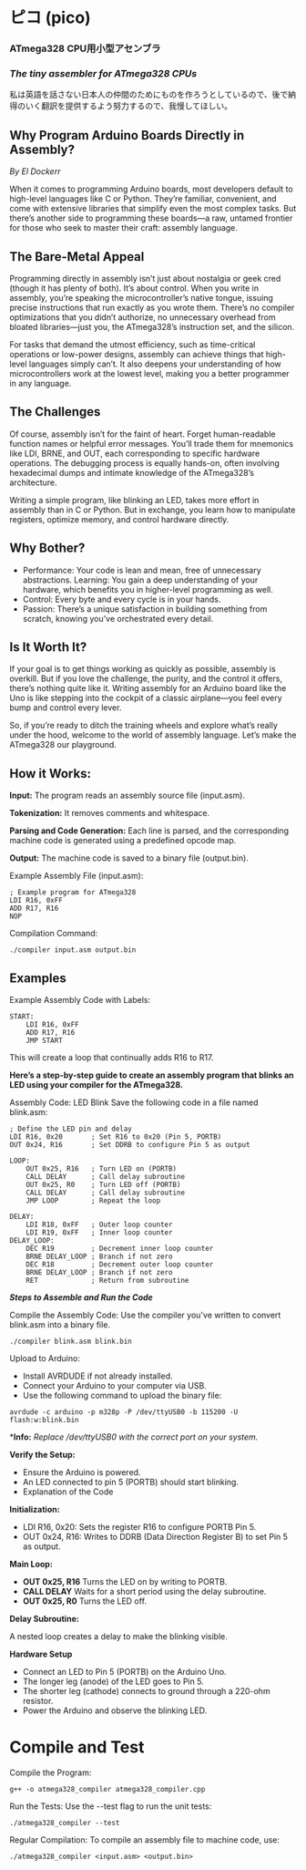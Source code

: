 # ピコ (pico)
### ATmega328 CPU用小型アセンブラ 
### *The tiny assembler for ATmega328 CPUs*

私は英語を話さない日本人の仲間のためにものを作ろうとしているので、後で納得のいく翻訳を提供するよう努力するので、我慢してほしい。

## Why Program Arduino Boards Directly in Assembly?
*By El Dockerr*

When it comes to programming Arduino boards, most developers default to high-level languages like C or Python. They’re familiar, convenient, and come with extensive libraries that simplify even the most complex tasks. But there’s another side to programming these boards—a raw, untamed frontier for those who seek to master their craft: assembly language.

## The Bare-Metal Appeal
Programming directly in assembly isn’t just about nostalgia or geek cred (though it has plenty of both). It’s about control. When you write in assembly, you’re speaking the microcontroller’s native tongue, issuing precise instructions that run exactly as you wrote them. There’s no compiler optimizations that you didn’t authorize, no unnecessary overhead from bloated libraries—just you, the ATmega328’s instruction set, and the silicon.

For tasks that demand the utmost efficiency, such as time-critical operations or low-power designs, assembly can achieve things that high-level languages simply can’t. It also deepens your understanding of how microcontrollers work at the lowest level, making you a better programmer in any language.

## The Challenges
Of course, assembly isn’t for the faint of heart. Forget human-readable function names or helpful error messages. You’ll trade them for mnemonics like LDI, BRNE, and OUT, each corresponding to specific hardware operations. The debugging process is equally hands-on, often involving hexadecimal dumps and intimate knowledge of the ATmega328’s architecture.

Writing a simple program, like blinking an LED, takes more effort in assembly than in C or Python. But in exchange, you learn how to manipulate registers, optimize memory, and control hardware directly.

## Why Bother?
* Performance: Your code is lean and mean, free of unnecessary abstractions.
Learning: You gain a deep understanding of your hardware, which benefits you in higher-level programming as well.
* Control: Every byte and every cycle is in your hands.
* Passion: There’s a unique satisfaction in building something from scratch, knowing you’ve orchestrated every detail.

## Is It Worth It?
If your goal is to get things working as quickly as possible, assembly is overkill. But if you love the challenge, the purity, and the control it offers, there’s nothing quite like it. Writing assembly for an Arduino board like the Uno is like stepping into the cockpit of a classic airplane—you feel every bump and control every lever.


So, if you’re ready to ditch the training wheels and explore what’s really under the hood, welcome to the world of assembly language. Let’s make the ATmega328 our playground.

## How it Works:

**Input:** The program reads an assembly source file (input.asm).

**Tokenization:** It removes comments and whitespace.

**Parsing and Code Generation:** Each line is parsed, and the corresponding machine code is generated using a predefined opcode map.

**Output:** The machine code is saved to a binary file (output.bin).

Example Assembly File (input.asm):

```
; Example program for ATmega328
LDI R16, 0xFF
ADD R17, R16
NOP
```

Compilation Command:
```
./compiler input.asm output.bin
```

## Examples

Example Assembly Code with Labels:
```
START:
    LDI R16, 0xFF
    ADD R17, R16
    JMP START
```
This will create a loop that continually adds R16 to R17.

**Here’s a step-by-step guide to create an assembly program that blinks an LED using your compiler for the ATmega328.**

Assembly Code: LED Blink
Save the following code in a file named blink.asm:

```
; Define the LED pin and delay
LDI R16, 0x20       ; Set R16 to 0x20 (Pin 5, PORTB)
OUT 0x24, R16       ; Set DDRB to configure Pin 5 as output

LOOP:
    OUT 0x25, R16   ; Turn LED on (PORTB)
    CALL DELAY      ; Call delay subroutine
    OUT 0x25, R0    ; Turn LED off (PORTB)
    CALL DELAY      ; Call delay subroutine
    JMP LOOP        ; Repeat the loop

DELAY:
    LDI R18, 0xFF   ; Outer loop counter
    LDI R19, 0xFF   ; Inner loop counter
DELAY_LOOP:
    DEC R19         ; Decrement inner loop counter
    BRNE DELAY_LOOP ; Branch if not zero
    DEC R18         ; Decrement outer loop counter
    BRNE DELAY_LOOP ; Branch if not zero
    RET             ; Return from subroutine
```

***Steps to Assemble and Run the Code***

Compile the Assembly Code: Use the compiler you've written to convert blink.asm into a binary file.

```
./compiler blink.asm blink.bin
```

Upload to Arduino:

* Install AVRDUDE if not already installed.
* Connect your Arduino to your computer via USB.
* Use the following command to upload the binary file:

```
avrdude -c arduino -p m328p -P /dev/ttyUSB0 -b 115200 -U flash:w:blink.bin
```
***Info:** *Replace /dev/ttyUSB0 with the correct port on your system.*

**Verify the Setup:**

* Ensure the Arduino is powered.
* An LED connected to pin 5 (PORTB) should start blinking.
* Explanation of the Code

**Initialization:**

* LDI R16, 0x20: Sets the register R16 to configure PORTB Pin 5.
* OUT 0x24, R16: Writes to DDRB (Data Direction Register B) to set Pin 5 as output.

**Main Loop:**

* **OUT 0x25, R16** Turns the LED on by writing to PORTB.
* **CALL DELAY** Waits for a short period using the delay subroutine.
* **OUT 0x25, R0** Turns the LED off.

**Delay Subroutine:**

A nested loop creates a delay to make the blinking visible.

**Hardware Setup**
* Connect an LED to Pin 5 (PORTB) on the Arduino Uno.
* The longer leg (anode) of the LED goes to Pin 5.
* The shorter leg (cathode) connects to ground through a 220-ohm resistor.
* Power the Arduino and observe the blinking LED.


# Compile and Test

Compile the Program:

```
g++ -o atmega328_compiler atmega328_compiler.cpp
```

Run the Tests: Use the --test flag to run the unit tests:
```
./atmega328_compiler --test
```

Regular Compilation: To compile an assembly file to machine code, use:

```
./atmega328_compiler <input.asm> <output.bin>
```

